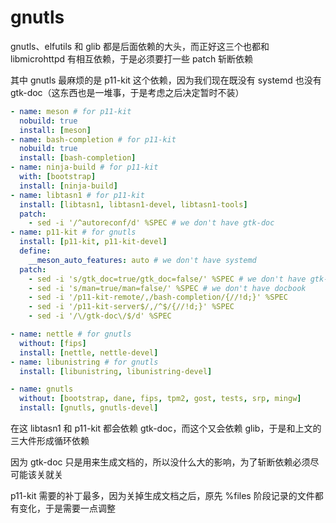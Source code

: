 # gnutls

gnutls、elfutils 和 glib 都是后面依赖的大头，而正好这三个也都和 libmicrohttpd 有相互依赖，于是必须要打一些 patch 斩断依赖

其中 gnutls 最麻烦的是 p11-kit 这个依赖，因为我们现在既没有 systemd 也没有 gtk-doc（这东西也是一堆事，于是考虑之后决定暂时不装）

```yaml
- name: meson # for p11-kit
  nobuild: true
  install: [meson]
- name: bash-completion # for p11-kit
  nobuild: true
  install: [bash-completion]
- name: ninja-build # for p11-kit
  with: [bootstrap]
  install: [ninja-build]
- name: libtasn1 # for p11-kit
  install: [libtasn1, libtasn1-devel, libtasn1-tools]
  patch:
    - sed -i '/^autoreconf/d' %SPEC # we don't have gtk-doc
- name: p11-kit # for gnutls
  install: [p11-kit, p11-kit-devel]
  define:
    __meson_auto_features: auto # we don't have systemd
  patch:
    - sed -i 's/gtk_doc=true/gtk_doc=false/' %SPEC # we don't have gtk-doc
    - sed -i 's/man=true/man=false/' %SPEC # we don't have docbook
    - sed -i '/p11-kit-remote/,/bash-completion/{//!d;}' %SPEC
    - sed -i '/p11-kit-server$/,/^$/{//!d;}' %SPEC
    - sed -i '/\/gtk-doc\/$/d' %SPEC

- name: nettle # for gnutls
  without: [fips]
  install: [nettle, nettle-devel]
- name: libunistring # for gnutls
  install: [libunistring, libunistring-devel]

- name: gnutls
  without: [bootstrap, dane, fips, tpm2, gost, tests, srp, mingw]
  install: [gnutls, gnutls-devel]
```

在这 libtasn1 和 p11-kit 都会依赖 gtk-doc，而这个又会依赖 glib，于是和上文的三大件形成循环依赖

因为 gtk-doc 只是用来生成文档的，所以没什么大的影响，为了斩断依赖必须尽可能该关就关

p11-kit 需要的补丁最多，因为关掉生成文档之后，原先 %files 阶段记录的文件都有变化，于是需要一点调整